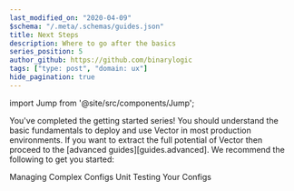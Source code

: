 ```yaml
---
last_modified_on: "2020-04-09"
$schema: "/.meta/.schemas/guides.json"
title: Next Steps
description: Where to go after the basics
series_position: 5
author_github: https://github.com/binarylogic
tags: ["type: post", "domain: ux"]
hide_pagination: true
---
```


import Jump from '@site/src/components/Jump';

You've completed the getting started series! You should understand the basic
fundamentals to deploy and use Vector in most production environments. If you
want to extract the full potential of Vector then proceed to the
[advanced guides][guides.advanced]. We recommend the following to get you
started:

<Jump to="[[[guides.managing-complex-configs]]]" leftIcon="book">
  Managing Complex Configs
</Jump>
<Jump to="[[[guides.unit-testing]]]" leftIcon="book">
  Unit Testing Your Configs
</Jump>



